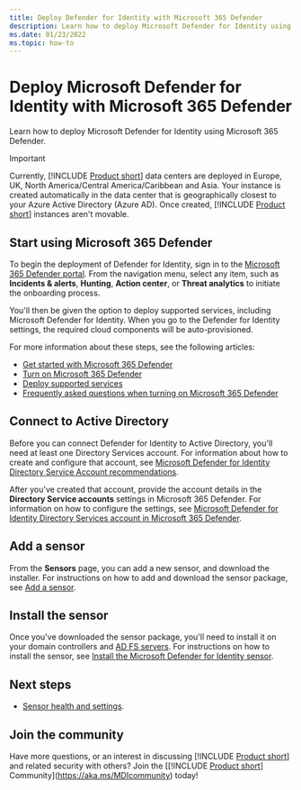 ```yaml
---
title: Deploy Defender for Identity with Microsoft 365 Defender
description: Learn how to deploy Microsoft Defender for Identity using Microsoft 365 Defender
ms.date: 01/23/2022
ms.topic: how-to
---
```


# Deploy Microsoft Defender for Identity with Microsoft 365 Defender

Learn how to deploy Microsoft Defender for Identity using Microsoft 365 Defender.

> [!IMPORTANT]
> Currently, [!INCLUDE [Product short](includes/product-short.md)] data centers are deployed in Europe, UK, North America/Central America/Caribbean and Asia. Your instance is created automatically in the data center that is geographically closest to your Azure Active Directory (Azure AD). Once created, [!INCLUDE [Product short](includes/product-short.md)] instances aren't movable.

## Start using Microsoft 365 Defender

To begin the deployment of Defender for Identity, sign in to the [Microsoft 365 Defender portal](https://security.microsoft.com). From the navigation menu, select any item, such as **Incidents & alerts**, **Hunting**, **Action center**, or **Threat analytics** to initiate the onboarding process.

You'll then be given the option to deploy supported services, including Microsoft Defender for Identity. When you go to the Defender for Identity settings, the required cloud components will be auto-provisioned.

For more information about these steps, see the following articles:

- [Get started with Microsoft 365 Defender](/microsoft-365/security/defender/get-started)
- [Turn on Microsoft 365 Defender](/microsoft-365/security/defender/m365d-enable)
- [Deploy supported services](/microsoft-365/security/defender/deploy-supported-services)
- [Frequently asked questions when turning on Microsoft 365 Defender](/microsoft-365/security/defender/m365d-enable-faq)

## Connect to Active Directory

Before you can connect Defender for Identity to Active Directory, you'll need at least one Directory Services account. For information about how to create and configure that account, see [Microsoft Defender for Identity Directory Service Account recommendations](directory-service-accounts.md).

After you've created that account, provide the account details in the **Directory Service accounts** settings in Microsoft 365 Defender. For information on how to configure the settings, see [Microsoft Defender for Identity Directory Services account in Microsoft 365 Defender](/microsoft-365/security/defender-identity/directory-service-accounts).

## Add a sensor

From the **Sensors** page, you can add a new sensor, and download the installer. For instructions on how to add and download the sensor package, see [Add a sensor](/microsoft-365/security/defender-identity/sensor-health#add-a-sensor).

## Install the sensor

Once you've downloaded the sensor package, you'll need to install it on your domain controllers and [AD FS servers](active-directory-federation-services.md). For instructions on how to install the sensor, see [Install the Microsoft Defender for Identity sensor](install-step4.md).

## Next steps

- [Sensor health and settings](/microsoft-365/security/defender-identity/sensor-health).

## Join the community

Have more questions, or an interest in discussing [!INCLUDE [Product short](includes/product-short.md)] and related security with others? Join the [[!INCLUDE [Product short](includes/product-short.md)] Community](<https://aka.ms/MDIcommunity>) today!
